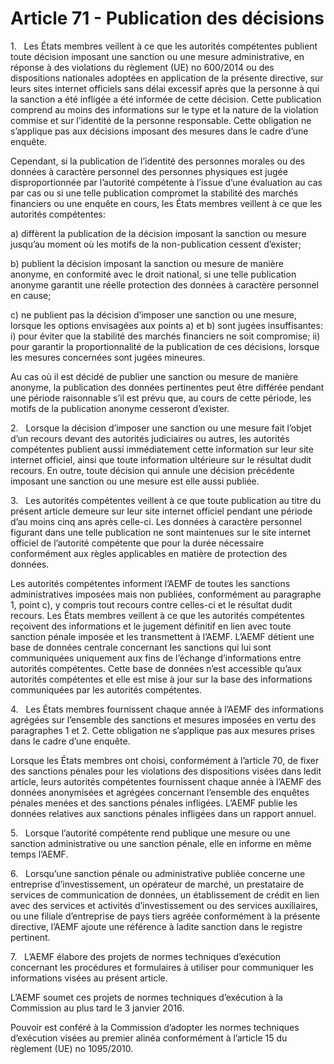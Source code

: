 # Article 71 - Publication des décisions


1.   Les États membres veillent à ce que les autorités compétentes publient toute décision imposant une sanction ou une mesure administrative, en réponse à des violations du règlement (UE) no 600/2014 ou des dispositions nationales adoptées en application de la présente directive, sur leurs sites internet officiels sans délai excessif après que la personne à qui la sanction a été infligée a été informée de cette décision. Cette publication comprend au moins des informations sur le type et la nature de la violation commise et sur l’identité de la personne responsable. Cette obligation ne s’applique pas aux décisions imposant des mesures dans le cadre d’une enquête.

Cependant, si la publication de l’identité des personnes morales ou des données à caractère personnel des personnes physiques est jugée disproportionnée par l’autorité compétente à l’issue d’une évaluation au cas par cas ou si une telle publication compromet la stabilité des marchés financiers ou une enquête en cours, les États membres veillent à ce que les autorités compétentes:

a) diffèrent la publication de la décision imposant la sanction ou mesure jusqu’au moment où les motifs de la non-publication cessent d’exister;

b) publient la décision imposant la sanction ou mesure de manière anonyme, en conformité avec le droit national, si une telle publication anonyme garantit une réelle protection des données à caractère personnel en cause;

c) ne publient pas la décision d’imposer une sanction ou une mesure, lorsque les options envisagées aux points a) et b) sont jugées insuffisantes: i) pour éviter que la stabilité des marchés financiers ne soit compromise; ii) pour garantir la proportionnalité de la publication de ces décisions, lorsque les mesures concernées sont jugées mineures.

Au cas où il est décidé de publier une sanction ou mesure de manière anonyme, la publication des données pertinentes peut être différée pendant une période raisonnable s’il est prévu que, au cours de cette période, les motifs de la publication anonyme cesseront d’exister.

2.   Lorsque la décision d’imposer une sanction ou une mesure fait l’objet d’un recours devant des autorités judiciaires ou autres, les autorités compétentes publient aussi immédiatement cette information sur leur site internet officiel, ainsi que toute information ultérieure sur le résultat dudit recours. En outre, toute décision qui annule une décision précédente imposant une sanction ou une mesure est elle aussi publiée.

3.   Les autorités compétentes veillent à ce que toute publication au titre du présent article demeure sur leur site internet officiel pendant une période d’au moins cinq ans après celle-ci. Les données à caractère personnel figurant dans une telle publication ne sont maintenues sur le site internet officiel de l’autorité compétente que pour la durée nécessaire conformément aux règles applicables en matière de protection des données.

Les autorités compétentes informent l’AEMF de toutes les sanctions administratives imposées mais non publiées, conformément au paragraphe 1, point c), y compris tout recours contre celles-ci et le résultat dudit recours. Les États membres veillent à ce que les autorités compétentes reçoivent des informations et le jugement définitif en lien avec toute sanction pénale imposée et les transmettent à l’AEMF. L’AEMF détient une base de données centrale concernant les sanctions qui lui sont communiquées uniquement aux fins de l’échange d’informations entre autorités compétentes. Cette base de données n’est accessible qu’aux autorités compétentes et elle est mise à jour sur la base des informations communiquées par les autorités compétentes.

4.   Les États membres fournissent chaque année à l’AEMF des informations agrégées sur l’ensemble des sanctions et mesures imposées en vertu des paragraphes 1 et 2. Cette obligation ne s’applique pas aux mesures prises dans le cadre d’une enquête.

Lorsque les États membres ont choisi, conformément à l’article 70, de fixer des sanctions pénales pour les violations des dispositions visées dans ledit article, leurs autorités compétentes fournissent chaque année à l’AEMF des données anonymisées et agrégées concernant l’ensemble des enquêtes pénales menées et des sanctions pénales infligées. L’AEMF publie les données relatives aux sanctions pénales infligées dans un rapport annuel.

5.   Lorsque l’autorité compétente rend publique une mesure ou une sanction administrative ou une sanction pénale, elle en informe en même temps l’AEMF.

6.   Lorsqu’une sanction pénale ou administrative publiée concerne une entreprise d’investissement, un opérateur de marché, un prestataire de services de communication de données, un établissement de crédit en lien avec des services et activités d’investissement ou des services auxiliaires, ou une filiale d’entreprise de pays tiers agréée conformément à la présente directive, l’AEMF ajoute une référence à ladite sanction dans le registre pertinent.

7.   L’AEMF élabore des projets de normes techniques d’exécution concernant les procédures et formulaires à utiliser pour communiquer les informations visées au présent article.

L’AEMF soumet ces projets de normes techniques d’exécution à la Commission au plus tard le 3 janvier 2016.

Pouvoir est conféré à la Commission d’adopter les normes techniques d’exécution visées au premier alinéa conformément à l’article 15 du règlement (UE) no 1095/2010.
